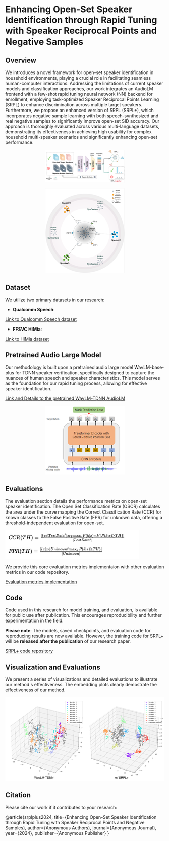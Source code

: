 # Enhancing Open-Set Speaker Identification through Rapid Tuning with Speaker Reciprocal Points and Negative Samples

## Overview
We introduces a novel framework for open-set speaker identification in household environments, playing a crucial role in facilitating seamless human-computer interactions. Addressing the limitations of current speaker models and classification approaches, our work integrates an AudioLM frontend with a few-shot rapid tuning neural network (NN) backend for enrollment, employing task-optimized Speaker Reciprocal Points Learning (SRPL) to enhance discrimination across multiple target speakers. Furthermore, we propose an enhanced version of SRPL (SRPL+), which incorporates negative sample learning with both speech-synthesized and real negative samples to significantly improve open-set SID accuracy. Our approach is thoroughly evaluated across various multi-language datasets, demonstrating its effectiveness in achieving high usability for complex household multi-speaker scenarios and significantly enhancing open-set performance.

<p align="center">
  <img src="images/srpl_arch.png" alt="SRPL+ Architecture" width="50%" />
</p>
<p align="center">
  <img src="images/srpl.png" alt="SRPL+ Process" width="50%" />
</p>

## Dataset
We utilize two primary datasets in our research:

- **Qualcomm Speech**:

[Link to Qualcomm Speech dataset](https://developer.qualcomm.com/project/keyword-speech-dataset)

- **FFSVC HiMia**:

[Link to HiMia dataset](https://aishelltech.com/wakeup_data)

## Pretrained Audio Large Model
Our methodology is built upon a pretrained audio large model WavLM-base-plus for TDNN speaker verification, specifically designed to capture the nuances of human speech and speaker characteristics. This model serves as the foundation for our rapid tuning process, allowing for effective speaker identification.

[Link and Details to the pretrained WavLM-TDNN AudioLM](https://huggingface.co/microsoft/wavlm-base-plus-sv)

<p align="center">
  <img src="images/wavlm.png" alt="SRPL+ Architecture" width="50%" />
</p>

## Evaluations
The evaluation section details the performance metrics on open-set speaker identification. The Open Set Classification Rate (OSCR) calculates the area under the curve mapping the Correct Classification Rate (CCR) for known classes to the False Positive Rate (FPR) for unknown data, offering a threshold-independent evaluation for open-set.

<!-- $CCR(TH) = \frac{|\{x \in TestData^{k} \mid \arg\max_{k} P(k|x) = k \cap P(k|x) \geq TH\}|}{|TestData^{k}|}$

$FPR(TH) = \frac{|\{x \mid x \in Unknown \cap \max_k P(k|x) \geq TH\}|}{|Unknown|}$ -->
![emb plot](images/eq.png)

We provide this core evaluation metrics implementaion with other evaluation metrics in our code repository.

[Evaluation metrics implementation](https://github.com/srplplus/srplplus.github.io)

## Code
Code used in this research for model training, and evaluation, is available for public use after publication. This encourages reproducibility and further experimentation in the field.

**Please note**: The models, saved checkpoints, and evaluation code for reproducing results are now available. However, the training code for SRPL+ will be **released after the publication** of our research paper.

[SRPL+ code repository](https://github.com/srplplus/srplplus.github.io)

## Visualization and Evaluations
We present a series of visualizations and detailed evaluations to illustrate our method's effectiveness. The embedding plots clearly demostrate the effectiveness of our method.

![emb plot](images/emb_srpl.png)

<!-- [Link to visualizations and detailed evaluations]() -->

<!-- ## How to Use
This section provides a step-by-step guide on how to replicate our research findings, including setting up the environment, preprocessing the data, training the model, and conducting evaluations. -->

## Citation
Please cite our work if it contributes to your research:

@article{srplplus2024,
title={Enhancing Open-Set Speaker Identification through Rapid Tuning with Speaker Reciprocal Points and Negative Samples},
author={Anonymous Authors},
journal={Anonymous Journal},
year={2024},
publisher={Anonymous Publisher}
}
